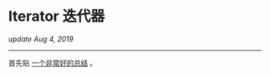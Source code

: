 # Iterator 迭代器
_update Aug 4, 2019_

---
首先贴 [一个非常好的总结](http://blog.guorongfei.com/2018/04/13/algorithm-and-iterator/) 。
